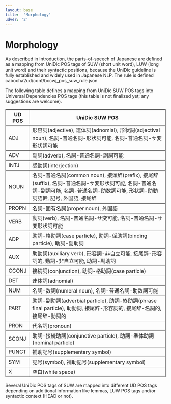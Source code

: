 ```yaml
---
layout: base
title:  'Morphology'
udver: '2'
---
```


# Morphology

As described in Introduction, the parts-of-speech of Japanese are defined as a
mapping from UniDic POS tags of SUW (short unit word), LUW (long unit word) and their syntactic positions, because the UniDic guideline is fully established and widely used in Japanese NLP.
The rule is defined cabocha2ud/conf/bccwj_pos_suw_rule.json

The following table defines a mapping from UniDic SUW POS tags into
Universal Dependencies POS tags (this table is not finalized yet; any
suggestions are welcome).

<table border="1">
  <tr><th>UD POS</th><th>UniDic SUW POS</th></tr>
  <tr><td>ADJ</td><td>形容詞(adjective), 連体詞(adnomial), 形状詞(adjectival noun), 名詞-普通名詞-形状詞可能, 名詞-普通名詞-サ変形状詞可能</td></tr>
  <tr><td>ADV</td><td>副詞(adverb), 名詞-普通名詞-副詞可能</td></tr>
  <tr><td>INTJ</td><td>感動詞(interjection)</td></tr>
  <tr><td>NOUN</td><td>名詞-普通名詞(common noun), 接頭辞(prefix), 接尾辞(suffix), 名詞-普通名詞-サ変形状詞可能, 名詞-普通名詞-副詞可能, 名詞-普通名詞-助数詞可能, 形状詞-助動詞語幹, 記号, 外国語, 接尾辞</td></tr>
  <tr><td>PROPN</td><td>名詞-固有名詞(proper noun), 外国語</td></tr>
  <tr><td>VERB</td><td>動詞(verb), 名詞-普通名詞-サ変可能, 名詞-普通名詞-サ変形状詞可能</td></tr>
  <tr><td>ADP</td><td>助詞-格助詞(case particle), 助詞-係助詞(binding particle), 助詞-副助詞</td></tr>
  <tr><td>AUX</td><td>助動詞(auxiliary verb), 形容詞-非自立可能, 接尾辞-形容詞的, 動詞-非自立可能, 助詞-副助詞</td></tr>
  <tr><td>CCONJ</td><td>接続詞(conjunction), 助詞-格助詞(case particle)</td></tr>
  <tr><td>DET</td><td>連体詞(adnomial)</td></tr>
  <tr><td>NUM</td><td>名詞-数詞(numeral noun), 名詞-普通名詞-助数詞可能</td></tr>
  <tr><td>PART</td><td>助詞-副助詞(adverbial particle), 助詞-終助詞(phrase final particle), 助動詞, 接尾辞-形容詞的, 接尾辞-名詞的, 接尾辞-動詞的</td></tr>
  <tr><td>PRON</td><td>代名詞(pronoun)</td></tr>
  <tr><td>SCONJ</td><td>助詞-接続助詞(conjunctive particle), 助詞-準体助詞(nominal particle)</td></tr>
  <tr><td>PUNCT</td><td>補助記号(supplementary symbol)</td></tr>
  <tr><td>SYM</td><td>記号(symbol), 補助記号(supplementary symbol)</td></tr>
  <tr><td>X</td><td>空白(white space)</td></tr>
</table>

Several UniDic POS tags of SUW are mapped into different UD POS tags
depending on additional information like lemmas, LUW POS tags and/or syntactic
context (HEAD or not).



